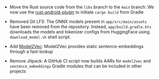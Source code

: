 - Move the Rust source code from the `libs` branch to the `main` branch: We now use
  the [rust-android-plugin](https://github.com/mozilla/rust-android-gradle/issues/29) to initiate
  `cargo build` from Gradle

- Removed Git LFS: The ONNX models present in `app/src/main/assets` have been removed from the
  repository. Instead, `app/build.gradle.kts` downloads the models and tokenizer configs from
  HuggingFace using `download_model.sh` shell script.

- Add [Model2Vec](https://huggingface.co/blog/Pringled/model2vec): Model2Vec provides static
  sentence-embeddings through a fast-lookup

- Remove Jitpack: A GitHub CI script now builds AARs for `model2vec` and `sentence_embeddings`
  Gradle modules that can be included in other projects